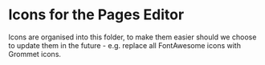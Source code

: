 # Icons for the Pages Editor

Icons are organised into this folder, to make them easier should we choose to update them in the future - e.g. replace all FontAwesome icons with Grommet icons.
